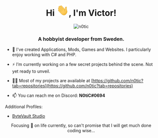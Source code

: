 <h1 align="center">Hi <img src="https://raw.githubusercontent.com/ABSphreak/ABSphreak/master/gifs/Hi.gif" width="40px" />, I'm Victor!</h1>
<p align="center"> <img src="https://komarev.com/ghpvc/?username=n0tic" alt="n0tic" /> </p>
<h3 align="center">A hobbyist developer from Sweden.</h3>

- 🔭 I've created Applications, Mods, Games and Websites. I particularly enjoy working with C# and PHP.

- ⚡ I’m currently working on a few secret projects behind the scene. Not yet ready to unveil.

- 👨‍💻 Most of my projects are available at [https://github.com/n0tic?tab=repositories](https://github.com/n0tic?tab=repositories)

- 📫 You can reach me on Discord: **N0tiC#0694**

Additional Profiles:
-  [ByteVault Studio](https://bytevaultstudio.se/)

<p align="center">Focusing 🎯 on life currently, so can't promise that I will get much done coding wise...</p>

